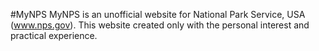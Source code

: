 #MyNPS
MyNPS is an unofficial website for National Park Service, USA (www.nps.gov). 
This website created only with the personal interest and practical experience.